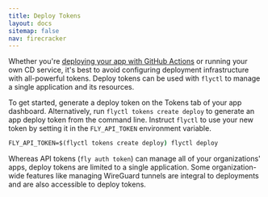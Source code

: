 ```yaml
---
title: Deploy Tokens
layout: docs
sitemap: false
nav: firecracker
---
```


Whether you're [deploying your app with GitHub Actions](/docs/app-guides/continuous-deployment-with-github-actions/) or running your own CD service, it's best to avoid configuring deployment infrastructure with all-powerful tokens. Deploy tokens can be used with `flyctl` to manage a single application and its resources.

To get started, generate a deploy token on the Tokens tab of your app dashboard. Alternatively, run `flyctl tokens create deploy` to generate an app deploy token from the command line. Instruct `flyctl` to use your new token by setting it in the `FLY_API_TOKEN` environment variable.

```cmd
FLY_API_TOKEN=$(flyctl tokens create deploy) flyctl deploy
```

Whereas API tokens (`fly auth token`) can manage all of your organizations' apps, deploy tokens are limited to a single application. Some organization-wide features like managing WireGuard tunnels are integral to deployments and are also accessible to deploy tokens.